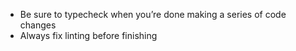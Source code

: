 - Be sure to typecheck when you’re done making a series of code changes
- Always fix linting before finishing
